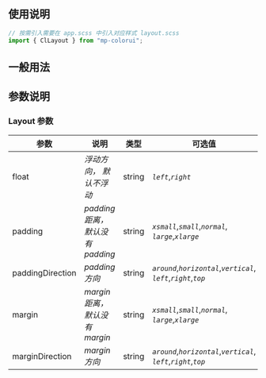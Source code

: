 ## 使用说明

```jsx
// 按需引入需要在 app.scss 中引入对应样式 layout.scss
import { ClLayout } from "mp-colorui";
```

## 一般用法

<CodeShow componentName='layout' />

## 参数说明

### Layout 参数

| 参数             | 说明                             | 类型   | 可选值                                                                  | 默认值     |
| ---------------- | -------------------------------- | ------ | ----------------------------------------------------------------------- | ---------- |
| float            | _浮动方向， 默认不浮动_          | string | _`left`_,_`right`_                                                      | -          |
| padding          | _padding 距离，默认没有 padding_ | string | _`xsmall`_,_`small`_,_`normal`_,<br />_`large`_,_`xlarge`_              | -          |
| paddingDirection | _padding 方向_                   | string | _`around`_,_`horizontal`_,_`vertical`_,<br />_`left`_,_`right`_,_`top`_ | _`around`_ |
| margin           | _margin 距离，默认没有 margin_   | string | _`xsmall`_,_`small`_,_`normal`_,<br />_`large`_,_`xlarge`_              | -          |
| marginDirection  | _margin 方向_                    | string | _`around`_,_`horizontal`_,_`vertical`_,<br />_`left`_,_`right`_,_`top`_ | _`around`_ |

<FloatPhone url="https://yinliangdream.github.io/mp-colorui-h5-demo/#/package/layoutPackage/layout/index" />
